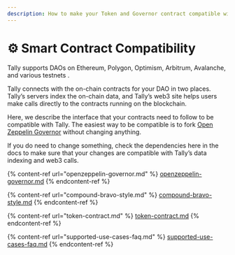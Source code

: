 ```yaml
---
description: How to make your Token and Governor contract compatible with Tally
---
```


# ⚙ Smart Contract Compatibility

Tally supports DAOs on Ethereum, Polygon, Optimism, Arbitrum, Avalanche, and various testnets .

Tally connects with the on-chain contracts for your DAO in two places. Tally’s servers index the on-chain data, and Tally’s web3 site helps users make calls directly to the contracts running on the blockchain.

Here, we describe the interface that your contracts need to follow to be compatible with Tally. The easiest way to be compatible is to fork [Open Zeppelin Governor](https://wizard.openzeppelin.com/) without changing anything.&#x20;

If you do need to change something, check the dependencies here in the docs to make sure that your changes are compatible with Tally’s data indexing and web3 calls.

{% content-ref url="openzeppelin-governor.md" %}
[openzeppelin-governor.md](openzeppelin-governor.md)
{% endcontent-ref %}

{% content-ref url="compound-bravo-style.md" %}
[compound-bravo-style.md](compound-bravo-style.md)
{% endcontent-ref %}

{% content-ref url="token-contract.md" %}
[token-contract.md](token-contract.md)
{% endcontent-ref %}

{% content-ref url="supported-use-cases-faq.md" %}
[supported-use-cases-faq.md](supported-use-cases-faq.md)
{% endcontent-ref %}
